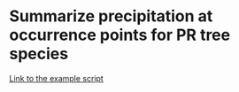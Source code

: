 # Summarize precipitation at occurrence points for PR tree species

[Link to the example script](https://htmlpreview.github.io/?https://github.com/bobmuscarella/PR-spp-PPT-affinity/blob/master/PR_Species_PPT_Affinity.html)
